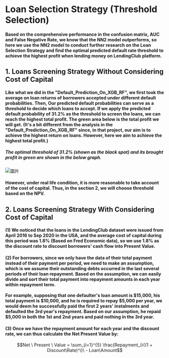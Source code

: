 # Loan Selection Strategy (Threshold Selection)
#### Based on the comprehensive performance in the confusion matrix, AUC and False Negative Rate, we know that the NN2 model outperforms, so here we use the NN2 model to conduct further research on the Loan Selection Strategy and find the optimal predicted default rate threshold to achieve the highest profit when lending money on LendingClub platform.

## 1. Loans Screening Strategy Without Considering Cost of Capital
#### Like what we did in the "Default_Prediction_On_XGB_RF", we first took the average on loan returns of borrowers accepted under different default probabilities. Then, Our predicted default probabilities can serve as a threshold to decide which loans to accept. If we apply the predicted default probability of 31.2% as the threshold to screen the loans, we can reach the highest total profit. The green area below is the total profit we will get. (It's a bit different from the analysis in the "Default_Prediction_On_XGB_RF" since, in that project, our aim is to achieve the highest return on loans. However, here we aim to achieve the highest total profit.)

##### The optimal threshold of 31.2% (shown as the black spot) and its brought profit in green are shown in the below graph. 
![圖片](https://user-images.githubusercontent.com/92542287/208772860-23a45558-5010-4f6f-9782-f24f7ec1e022.png)

#### However, under real life condition, it is more reasonable to take account of the cost of capital. Thus, in the section 2, we will choose threshold based on the NPV.

## 2. Loans Screening Strategy With Considering Cost of Capital
#### (1) We noticed that the loans in the LendingClub dataset were issued from April 2016 to Sep 2020 in the USA, and the average cost of capital during this period was 1.8% (Based on Fred Economic data), so we use 1.8% as the discount rate to discount borrowers' cash flow into Present Value. <br>
#### (2) For borrowers, since we only have the data of their total payment instead of their payment per period, we need to make an assumption, which is we assume their outstanding debts occurred in the last several periods of their loan repayment. Based on the assumption, we can easily divide and sort their total payment into repayment amounts in each year within repayment term. <br><br> For example, supposing that one defaulter's loan amount is $15,000, his total payment is $10,000, and he is required to repay $5,000 per year, we would deem he successfully paid the first 2 years' instalments and defaulted the 3rd year's repayment. Based on our assumption, he repaid $5,000 in both the 1st and 2nd years and paid nothing in the 3rd year. <br>
#### (3) Once we have the repayment amount for each year and the discount rate, we can thus calculate the Net Present Value by:
$$Net \ Present \ Value = \sum_{i=1}^{5} \frac{Repayment_i}{(1 + Discount\Rate)^i}\ - Loan\Amount$$







